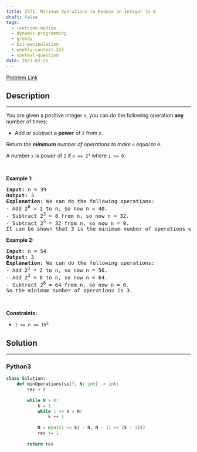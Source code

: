 ```yaml
---
title: 2571. Minimum Operations to Reduce an Integer to 0
draft: false
tags: 
  - leetcode-medium
  - dynamic-programming
  - greedy
  - bit-manipulation
  - weekly-contest-333
  - contest-question
date: 2023-02-26
---
```


[Problem Link](https://leetcode.com/problems/minimum-operations-to-reduce-an-integer-to-0/)

## Description

---
<p>You are given a positive integer <code>n</code>, you can do the following operation <strong>any</strong> number of times:</p>

<ul>
	<li>Add or subtract a <strong>power</strong> of <code>2</code> from <code>n</code>.</li>
</ul>

<p>Return <em>the <strong>minimum</strong> number of operations to make </em><code>n</code><em> equal to </em><code>0</code>.</p>

<p>A number <code>x</code> is power of <code>2</code> if <code>x == 2<sup>i</sup></code>&nbsp;where <code>i &gt;= 0</code><em>.</em></p>

<p>&nbsp;</p>
<p><strong class="example">Example 1:</strong></p>

<pre>
<strong>Input:</strong> n = 39
<strong>Output:</strong> 3
<strong>Explanation:</strong> We can do the following operations:
- Add 2<sup>0</sup> = 1 to n, so now n = 40.
- Subtract 2<sup>3</sup> = 8 from n, so now n = 32.
- Subtract 2<sup>5</sup> = 32 from n, so now n = 0.
It can be shown that 3 is the minimum number of operations we need to make n equal to 0.
</pre>

<p><strong class="example">Example 2:</strong></p>

<pre>
<strong>Input:</strong> n = 54
<strong>Output:</strong> 3
<strong>Explanation:</strong> We can do the following operations:
- Add 2<sup>1</sup> = 2 to n, so now n = 56.
- Add 2<sup>3</sup> = 8 to n, so now n = 64.
- Subtract 2<sup>6</sup> = 64 from n, so now n = 0.
So the minimum number of operations is 3.
</pre>

<p>&nbsp;</p>
<p><strong>Constraints:</strong></p>

<ul>
	<li><code>1 &lt;= n &lt;= 10<sup>5</sup></code></li>
</ul>


## Solution

---
### Python3
``` py title='minimum-operations-to-reduce-an-integer-to-0'
class Solution:
    def minOperations(self, N: int) -> int:
        res = 0
        
        while N > 0:
            k = 1
            while 1 << k < N:
                k += 1
            
            N = min((1 << k) - N, N - (1 << (k - 1)))
            res += 1
        
        return res
```

